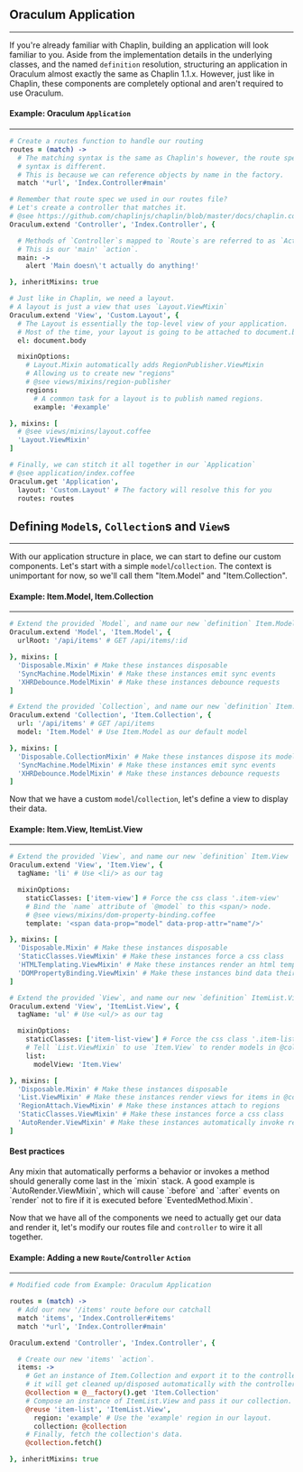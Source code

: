 Oraculum Application
--------------------
--------------------

If you're already familiar with Chaplin, building an application will look familiar to you. Aside from the implementation details in the underlying classes, and the named `definition` resolution, structuring an application in Oraculum almost exactly the same as Chaplin 1.1.x. However, just like in Chaplin, these components are completely optional and aren't required to use Oraculum.

#### Example: Oraculum `Application`
------------------------------------
```coffeescript
# Create a routes function to handle our routing
routes = (match) ->
  # The matching syntax is the same as Chaplin's however, the route spec
  # syntax is different.
  # This is because we can reference objects by name in the factory.
  match '*url', 'Index.Controller#main'

# Remember that route spec we used in our routes file?
# Let's create a controller that matches it.
# @see https://github.com/chaplinjs/chaplin/blob/master/docs/chaplin.controller.md
Oraculum.extend 'Controller', 'Index.Controller', {

  # Methods of `Controller`s mapped to `Route`s are referred to as `Action`s.
  # This is our 'main' `action`.
  main: ->
    alert 'Main doesn\'t actually do anything!'

}, inheritMixins: true

# Just like in Chaplin, we need a layout.
# A layout is just a view that uses `Layout.ViewMixin`
Oraculum.extend 'View', 'Custom.Layout', {
  # The Layout is essentially the top-level view of your application.
  # Most of the time, your layout is going to be attached to document.body
  el: document.body

  mixinOptions:
    # Layout.Mixin automatically adds RegionPublisher.ViewMixin
    # Allowing us to create new "regions"
    # @see views/mixins/region-publisher
    regions:
      # A common task for a layout is to publish named regions.
      example: '#example'

}, mixins: [
  # @see views/mixins/layout.coffee
  'Layout.ViewMixin'
]

# Finally, we can stitch it all together in our `Application`
# @see application/index.coffee
Oraculum.get 'Application',
  layout: 'Custom.Layout' # The factory will resolve this for you
  routes: routes
```

Defining `Model`s, `Collection`s and `View`s
--------------------------------------------
--------------------------------------------

With our application structure in place, we can start to define our custom components. Let's start with a simple `model`/`collection`. The context is unimportant for now, so we'll call them "Item.Model" and "Item.Collection".

#### Example: Item.Model, Item.Collection
-----------------------------------------
```coffeescript
# Extend the provided `Model`, and name our new `definition` Item.Model
Oraculum.extend 'Model', 'Item.Model', {
  urlRoot: '/api/items' # GET /api/items/:id

}, mixins: [
  'Disposable.Mixin' # Make these instances disposable
  'SyncMachine.ModelMixin' # Make these instances emit sync events
  'XHRDebounce.ModelMixin' # Make these instances debounce requests
]

# Extend the provided `Collection`, and name our new `definition` Item.Collection
Oraculum.extend 'Collection', 'Item.Collection', {
  url: '/api/items' # GET /api/items
  model: 'Item.Model' # Use Item.Model as our default model

}, mixins: [
  'Disposable.CollectionMixin' # Make these instances dispose its models
  'SyncMachine.ModelMixin' # Make these instances emit sync events
  'XHRDebounce.ModelMixin' # Make these instances debounce requests
]
```

Now that we have a custom `model`/`collection`, let's define a view to display their data.

#### Example: Item.View, ItemList.View
--------------------------------------
```coffeescript
# Extend the provided `View`, and name our new `definition` Item.View
Oraculum.extend 'View', 'Item.View', {
  tagName: 'li' # Use <li/> as our tag

  mixinOptions:
    staticClasses: ['item-view'] # Force the css class '.item-view'
    # Bind the `name` attribute of `@model` to this <span/> node.
    # @see views/mixins/dom-property-binding.coffee
    template: '<span data-prop="model" data-prop-attr="name"/>'

}, mixins: [
  'Disposable.Mixin' # Make these instances disposable
  'StaticClasses.ViewMixin' # Make these instances force a css class
  'HTMLTemplating.ViewMixin' # Make these instances render an html template
  'DOMPropertyBinding.ViewMixin' # Make these instances bind data their dom
]

# Extend the provided `View`, and name our new `definition` ItemList.View
Oraculum.extend 'View', 'ItemList.View', {
  tagName: 'ul' # Use <ul/> as our tag

  mixinOptions:
    staticClasses: ['item-list-view'] # Force the css class '.item-list-view'
    # Tell `List.ViewMixin` to use `Item.View` to render models in @collection
    list:
      modelView: 'Item.View'

}, mixins: [
  'Disposable.Mixin' # Make these instances disposable
  'List.ViewMixin' # Make these instances render views for items in @collection
  'RegionAttach.ViewMixin' # Make these instances attach to regions
  'StaticClasses.ViewMixin' # Make these instances force a css class
  'AutoRender.ViewMixin' # Make these instances automatically invoke render()
]
```

<div class="alert alert-success text-center">
  <h4>Best practices</h4>
  Any mixin that automatically performs a behavior or invokes a method should generally come last in the `mixin` stack. A good example is `AutoRender.ViewMixin`, which will cause `:before` and `:after` events on `render` not to fire if it is executed before `EventedMethod.Mixin`.
</div>

Now that we have all of the components we need to actually get our data and render it, let's modify our routes file and `controller` to wire it all together.

#### Example: Adding a new `Route`/`Controller` `Action`
--------------------------------------------------------
```coffeescript
# Modified code from Example: Oraculum Application

routes = (match) ->
  # Add our new '/items' route before our catchall
  match 'items', 'Index.Controller#items'
  match '*url', 'Index.Controller#main'

Oraculum.extend 'Controller', 'Index.Controller', {

  # Create our new 'items' `action`.
  items: ->
    # Get an instance of Item.Collection and export it to the controller so
    # it will get cleaned up/disposed automatically with the controller.
    @collection = @__factory().get 'Item.Collection'
    # Compose an instance of ItemList.View and pass it our collection.
    @reuse 'item-list', 'ItemList.View',
      region: 'example' # Use the 'example' region in our layout.
      collection: @collection
    # Finally, fetch the collection's data.
    @collection.fetch()

}, inheritMixins: true
```

